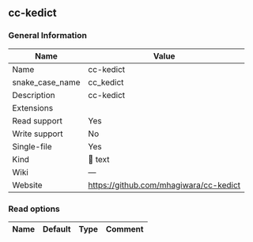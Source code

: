
## cc-kedict ##

### General Information ###
Name | Value
---- | -------
Name | cc-kedict
snake_case_name | cc_kedict
Description | cc-kedict
Extensions | 
Read support | Yes
Write support | No
Single-file | Yes
Kind | 📝 text
Wiki | ―
Website | https://github.com/mhagiwara/cc-kedict


### Read options ###
Name | Default | Type | Comment
---- | ------- | ---- | -------

